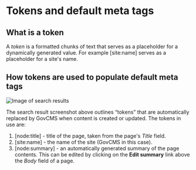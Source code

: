 # Tokens and default meta tags

## What is a token

A _token_ is a formatted chunks of text that serves as a placeholder for a dynamically generated value. For example \[site:name\] serves as a placeholder for a site's name. 

## How tokens are used to populate default meta tags

![Image of search results](../.gitbook/assets/Unit-8-Tokens-1.png)

The search result screenshot above outlines “tokens” that are automatically replaced by GovCMS when content is created or updated. The tokens in use are:

1. \[node:title\] - title of the page, taken from the page's _Title_ field.
2. \[site:name\] - the name of the site \(GovCMS in this case\).
3. \[node:summary\] - an automatically generated summary of the page contents. This can be edited by clicking on the **Edit summary** link above the _Body_ field of a page.
